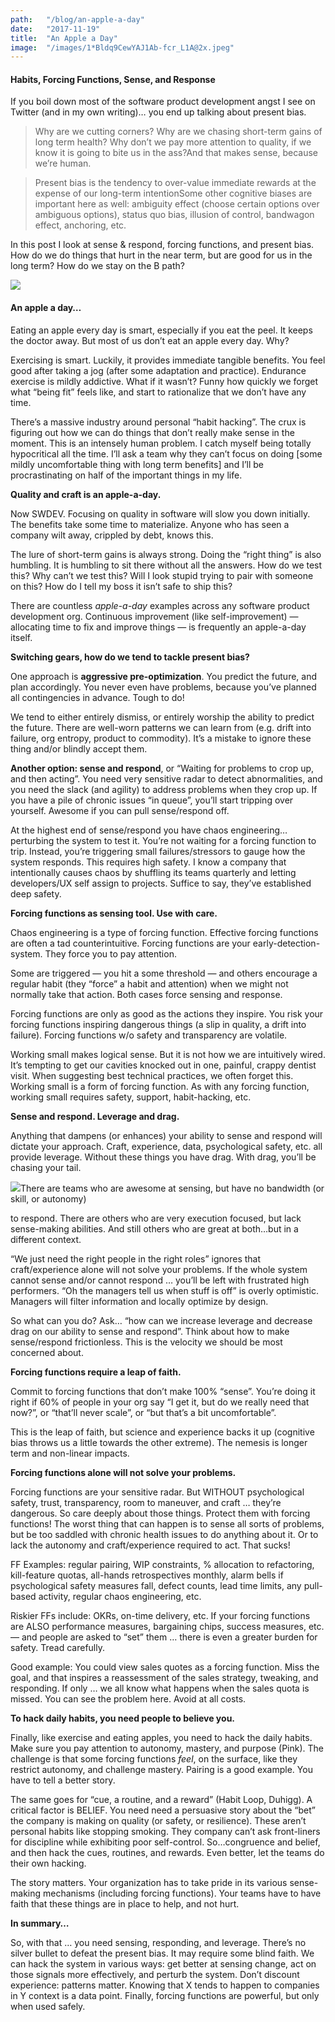 ```yaml
---
path:	"/blog/an-apple-a-day"
date:	"2017-11-19"
title:	"An Apple a Day"
image:	"/images/1*Bldq9CewYAJ1Ab-fcr_L1A@2x.jpeg"
---
```


#### Habits, Forcing Functions, Sense, and Response

If you boil down most of the software product development angst I see on Twitter (and in my own writing)… you end up talking about present bias.


> Why are we cutting corners? Why are we chasing short-term gains of long term health? Why don’t we pay more attention to quality, if we know it is going to bite us in the ass?And that makes sense, because we’re human.


> Present bias is the tendency to over-value immediate rewards at the expense of our long-term intentionSome other cognitive biases are important here as well: ambiguity effect (choose certain options over ambiguous options), status quo bias, illusion of control, bandwagon effect, anchoring, etc.

In this post I look at sense & respond, forcing functions, and present bias. How do we do things that hurt in the near term, but are good for us in the long term? How do we stay on the B path?

![](/images/1*Bldq9CewYAJ1Ab-fcr_L1A@2x.jpeg)

#### **An apple a day…**

Eating an apple every day is smart, especially if you eat the peel. It keeps the doctor away. But most of us don’t eat an apple every day. Why?

Exercising is smart. Luckily, it provides immediate tangible benefits. You feel good after taking a jog (after some adaptation and practice). Endurance exercise is mildly addictive. What if it wasn’t? Funny how quickly we forget what “being fit” feels like, and start to rationalize that we don’t have any time.

There’s a massive industry around personal “habit hacking”. The crux is figuring out how we can do things that don’t really make sense in the moment. This is an intensely human problem. I catch myself being totally hypocritical all the time. I’ll ask a team why they can’t focus on doing [some mildly uncomfortable thing with long term benefits] and I’ll be procrastinating on half of the important things in my life.

**Quality and craft is an apple-a-day.**

Now SWDEV. Focusing on quality in software will slow you down initially. The benefits take some time to materialize. Anyone who has seen a company wilt away, crippled by debt, knows this.

The lure of short-term gains is always strong. Doing the “right thing” is also humbling. It is humbling to sit there without all the answers. How do we test this? Why can’t we test this? Will I look stupid trying to pair with someone on this? How do I tell my boss it isn’t safe to ship this?

There are countless *apple-a-day* examples across any software product development org. Continuous improvement (like self-improvement) — allocating time to fix and improve things — is frequently an apple-a-day itself.

**Switching gears, how do we tend to tackle present bias?**

One approach is **aggressive pre-optimization**. You predict the future, and plan accordingly. You never even have problems, because you’ve planned all contingencies in advance. Tough to do!

We tend to either entirely dismiss, or entirely worship the ability to predict the future. There are well-worn patterns we can learn from (e.g. drift into failure, org entropy, product to commodity). It’s a mistake to ignore these thing and/or blindly accept them.

**Another option: sense and respond**, or “Waiting for problems to crop up, and then acting”. You need very sensitive radar to detect abnormalities, and you need the slack (and agility) to address problems when they crop up. If you have a pile of chronic issues “in queue”, you’ll start tripping over yourself. Awesome if you can pull sense/respond off.

At the highest end of sense/respond you have chaos engineering… perturbing the system to test it. You’re not waiting for a forcing function to trip. Instead, you’re triggering small failures/stressors to gauge how the system responds. This requires high safety. I know a company that intentionally causes chaos by shuffling its teams quarterly and letting developers/UX self assign to projects. Suffice to say, they’ve established deep safety.

**Forcing functions as sensing tool. Use with care.**

Chaos engineering is a type of forcing function. Effective forcing functions are often a tad counterintuitive. Forcing functions are your early-detection-system. They force you to pay attention.

Some are triggered — you hit a some threshold — and others encourage a regular habit (they “force” a habit and attention) when we might not normally take that action. Both cases force sensing and response.

Forcing functions are only as good as the actions they inspire. You risk your forcing functions inspiring dangerous things (a slip in quality, a drift into failure). Forcing functions w/o safety and transparency are volatile.

Working small makes logical sense. But it is not how we are intuitively wired. It’s tempting to get our cavities knocked out in one, painful, crappy dentist visit. When suggesting best technical practices, we often forget this. Working small is a form of forcing function. As with any forcing function, working small requires safety, support, habit-hacking, etc.

**Sense and respond. Leverage and drag.**

Anything that dampens (or enhances) your ability to sense and respond will dictate your approach. Craft, experience, data, psychological safety, etc. all provide leverage. Without these things you have drag. With drag, you’ll be chasing your tail.

![](/images/1*dbYKnwZbRiy460RGndjqZQ@2x.jpeg)There are teams who are awesome at sensing, but have no bandwidth (or skill, or autonomy)

 to respond. There are others who are very execution focused, but lack sense-making abilities. And still others who are great at both…but in a different context.

“We just need the right people in the right roles” ignores that craft/experience alone will not solve your problems. If the whole system cannot sense and/or cannot respond … you’ll be left with frustrated high performers. “Oh the managers tell us when stuff is off” is overly optimistic. Managers will filter information and locally optimize by design.

So what can you do? Ask… “how can we increase leverage and decrease drag on our ability to sense and respond”. Think about how to make sense/respond frictionless. This is the velocity we should be most concerned about.

**Forcing functions require a leap of faith.**

Commit to forcing functions that don’t make 100% “sense”. You’re doing it right if 60% of people in your org say “I get it, but do we really need that now?”, or “that’ll never scale”, or “but that’s a bit uncomfortable”.

This is the leap of faith, but science and experience backs it up (cognitive bias throws us a little towards the other extreme). The nemesis is longer term and non-linear impacts.

**Forcing functions alone will not solve your problems.**

Forcing functions are your sensitive radar. But WITHOUT psychological safety, trust, transparency, room to maneuver, and craft … they’re dangerous. So care deeply about those things. Protect them with forcing functions! The worst thing that can happen is to sense all sorts of problems, but be too saddled with chronic health issues to do anything about it. Or to lack the autonomy and craft/experience required to act. That sucks!

FF Examples: regular pairing, WIP constraints, % allocation to refactoring, kill-feature quotas, all-hands retrospectives monthly, alarm bells if psychological safety measures fall, defect counts, lead time limits, any pull-based activity, regular chaos engineering, etc.

Riskier FFs include: OKRs, on-time delivery, etc. If your forcing functions are ALSO performance measures, bargaining chips, success measures, etc. — and people are asked to “set” them … there is even a greater burden for safety. Tread carefully.

Good example: You could view sales quotes as a forcing function. Miss the goal, and that inspires a reassessment of the sales strategy, tweaking, and responding. If only … we all know what happens when the sales quota is missed. You can see the problem here. Avoid at all costs.

**To hack daily habits, you need people to believe you.**

Finally, like exercise and eating apples, you need to hack the daily habits. Make sure you pay attention to autonomy, mastery, and purpose (Pink). The challenge is that some forcing functions *feel*, on the surface, like they restrict autonomy, and challenge mastery. Pairing is a good example. You have to tell a better story.

The same goes for “cue, a routine, and a reward” (Habit Loop, Duhigg). A critical factor is BELIEF. You need need a persuasive story about the “bet” the company is making on quality (or safety, or resilience). These aren’t personal habits like stopping smoking. They company can’t ask front-liners for discipline while exhibiting poor self-control. So…congruence and belief, and then hack the cues, routines, and rewards. Even better, let the teams do their own hacking.

The story matters. Your organization has to take pride in its various sense-making mechanisms (including forcing functions). Your teams have to have faith that these things are in place to help, and not hurt.

**In summary…**

So, with that … you need sensing, responding, and leverage. There’s no silver bullet to defeat the present bias. It may require some blind faith. We can hack the system in various ways: get better at sensing change, act on those signals more effectively, and perturb the system. Don’t discount experience: patterns matter. Knowing that X tends to happen to companies in Y context is a data point. Finally, forcing functions are powerful, but only when used safely.

